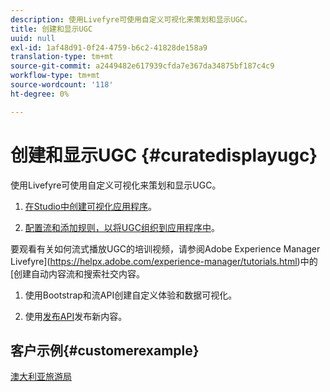 ```yaml
---
description: 使用Livefyre可使用自定义可视化来策划和显示UGC。
title: 创建和显示UGC
uuid: null
exl-id: 1af48d91-0f24-4759-b6c2-41828de158a9
translation-type: tm+mt
source-git-commit: a2449482e617939cfda7e367da34875bf187c4c9
workflow-type: tm+mt
source-wordcount: '118'
ht-degree: 0%

---
```


# 创建和显示UGC {#curatedisplayugc}

使用Livefyre可使用自定义可视化来策划和显示UGC。

1. [在Studio中创建可视化应用程序](/help/using/c-about-apps/c-create-an-app.md)。

1. [配置流和添加规则，以将UGC组织到应用程序中](/help/using/c-streams/c-streams.md)。

要观看有关如何流式播放UGC的培训视频，请参阅Adobe Experience Manager Livefyre](https://helpx.adobe.com/experience-manager/tutorials.html)中的[创建自动内容流和搜索社交内容。

1. 使用Bootstrap和流API创建自定义体验和数据可视化。

1. 使用[发布API](https://api.livefyre.com/docs/apis/by-category/collection-content#operation=urn:livefyre:apis:quill:operations:api:v3.0:collection:post:method=post)发布新内容。

## 客户示例{#customerexample}

[澳大利亚旅游局](https://www.australia.com/en-us)
